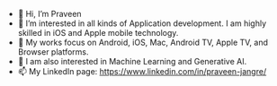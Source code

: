 - 👋 Hi, I’m Praveen
- 👀 I’m interested in all kinds of Application development. I am highly skilled in iOS and Apple
mobile technology.
- 🌱 My works focus on Android, iOS, Mac, Android TV, Apple TV, and Browser platforms.
- 💞️ I am also interested in Machine Learning and Generative AI.
- 📫 My LinkedIn page: https://www.linkedin.com/in/praveen-jangre/

<!---
praveen-jangre/praveen-jangre is a ✨ special ✨ repository because its `README.md` (this file) appears on your GitHub profile.
You can click the Preview link to take a look at your changes.
--->
